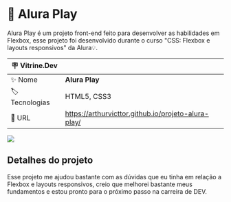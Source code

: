 # 🎥 Alura Play
Alura Play é um projeto front-end feito para desenvolver as habilidades em Flexbox, esse projeto foi desenvolvido durante o curso "CSS: Flexbox e layouts responsivos" da Alura💡.


| :placard: Vitrine.Dev |     |
| -------------  | --- |
| :sparkles: Nome        | **Alura Play**
| :label: Tecnologias | HTML5, CSS3
| :rocket: URL         | https://arthurvicttor.github.io/projeto-alura-play/

<!-- Inserir imagem com a #vitrinedev ao final do link -->
![](./assets/img/design-desktop.png#vitrinedev)

## Detalhes do projeto
Esse projeto me ajudou bastante com as dúvidas que eu tinha em relação a Flexbox e layouts responsivos, creio que melhorei bastante meus fundamentos e estou pronto para o próximo passo na carreira de DEV.